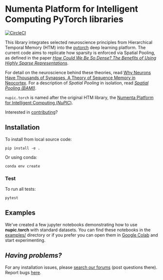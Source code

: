 # Numenta Platform for Intelligent Computing PyTorch libraries

[![CircleCI](https://circleci.com/gh/numenta/nupic.torch.svg?style=svg)](https://circleci.com/gh/numenta/nupic.torch)

This library integrates selected neuroscience principles from Hierarchical Temporal Memory (HTM) into the [pytorch](https://pytorch.org/) deep learning platform. The current code aims to replicate how sparsity is enforced via Spatial Pooling, as defined in the paper [*How Could We Be So Dense? The Benefits of Using Highly Sparse Representations*](https://arxiv.org/abs/1903.11257).

For detail on the neuroscience behind these theories, read [Why Neurons Have Thousands of Synapses, A Theory of Sequence Memory in Neocortex](https://numenta.com/neuroscience-research/research-publications/papers/why-neurons-have-thousands-of-synapses-theory-of-sequence-memory-in-neocortex/). For a description of _Spatial Pooling_ in isolation, read [*Spatial Pooling (BAMI)*](https://numenta.com/resources/biological-and-machine-intelligence/spatial-pooling-algorithm/).

`nupic.torch` is named after the original HTM library, the [Numenta Platform for Intelligent Computing (*NuPIC*)](https://github.com/numenta/nupic).


Interested in [contributing](CONTRIBUTING.md)?

## Installation

To install from local source code:
    
    pip install -e .

Or using conda:

    conda env create

### Test

To run all tests:

    pytest

## Examples

We've created a few jupyter notebooks demonstrating how to use **nupic.torch** with standard datasets. You can find these notebooks in the [examples/](https://github.com/numenta/nupic.torch/tree/master/examples/) directory or if you prefer you can open them in [Google Colab](http://colab.research.google.com/github/numenta/nupic.torch/) and start experimenting. 


## _Having problems?_

For any installation issues, please [search our forums](https://discourse.numenta.org/search?q=tag%3Ainstallation%20category%3A10) (post questions there). Report bugs [here](https://github.com/numenta/nupic.torch/issues/new/).
